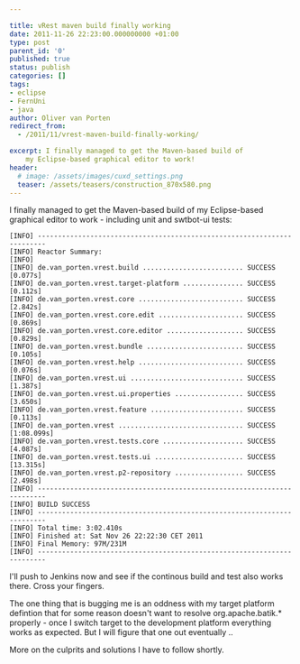 ```yaml
---

title: vRest maven build finally working
date: 2011-11-26 22:23:00.000000000 +01:00
type: post
parent_id: '0'
published: true
status: publish
categories: []
tags:
- eclipse
- FernUni
- java
author: Oliver van Porten
redirect_from:
  - /2011/11/vrest-maven-build-finally-working/

excerpt: I finally managed to get the Maven-based build of 
    my Eclipse-based graphical editor to work!
header: 
  # image: /assets/images/cuxd_settings.png
  teaser: /assets/teasers/construction_870x580.png
---
```

I finally managed to get the Maven-based build of my Eclipse-based graphical editor to work - including unit and swtbot-ui tests:

``` text
[INFO] ------------------------------------------------------------------------
[INFO] Reactor Summary:
[INFO]
[INFO] de.van_porten.vrest.build ......................... SUCCESS [0.077s]
[INFO] de.van_porten.vrest.target-platform ............... SUCCESS [0.112s]
[INFO] de.van_porten.vrest.core .......................... SUCCESS [2.842s]
[INFO] de.van_porten.vrest.core.edit ..................... SUCCESS [0.869s]
[INFO] de.van_porten.vrest.core.editor ................... SUCCESS [0.829s]
[INFO] de.van_porten.vrest.bundle ........................ SUCCESS [0.105s]
[INFO] de.van_porten.vrest.help .......................... SUCCESS [0.076s]
[INFO] de.van_porten.vrest.ui ............................ SUCCESS [1.387s]
[INFO] de.van_porten.vrest.ui.properties ................. SUCCESS [3.650s]
[INFO] de.van_porten.vrest.feature ....................... SUCCESS [0.113s]
[INFO] de.van_porten.vrest ............................... SUCCESS [1:08.099s]
[INFO] de.van_porten.vrest.tests.core .................... SUCCESS [4.087s]
[INFO] de.van_porten.vrest.tests.ui ...................... SUCCESS [13.315s]
[INFO] de.van_porten.vrest.p2-repository ................. SUCCESS [2.498s]
[INFO] ------------------------------------------------------------------------
[INFO] BUILD SUCCESS
[INFO] ------------------------------------------------------------------------
[INFO] Total time: 3:02.410s
[INFO] Finished at: Sat Nov 26 22:22:30 CET 2011
[INFO] Final Memory: 97M/231M
[INFO] ------------------------------------------------------------------------
```

I'll push to Jenkins now and see if the continous build and test also works there. Cross your fingers.

The one thing that is bugging me is an oddness with my target platform defintion that for some reason doesn't want to resolve org.apache.batik.\* properly - once I switch target to the development platform everything works as expected. But I will figure that one out eventually ..

More on the culprits and solutions I have to follow shortly.